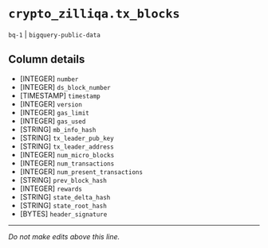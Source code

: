 # `crypto_zilliqa.tx_blocks`
`bq-1` | `bigquery-public-data`

## Column details
* [INTEGER]   `number`
* [INTEGER]   `ds_block_number`
* [TIMESTAMP] `timestamp`
* [INTEGER]   `version`
* [INTEGER]   `gas_limit`
* [INTEGER]   `gas_used`
* [STRING]    `mb_info_hash`
* [STRING]    `tx_leader_pub_key`
* [STRING]    `tx_leader_address`
* [INTEGER]   `num_micro_blocks`
* [INTEGER]   `num_transactions`
* [INTEGER]   `num_present_transactions`
* [STRING]    `prev_block_hash`
* [INTEGER]   `rewards`
* [STRING]    `state_delta_hash`
* [STRING]    `state_root_hash`
* [BYTES]     `header_signature`

-------------------------------------------------------------------------------
*Do not make edits above this line.*
